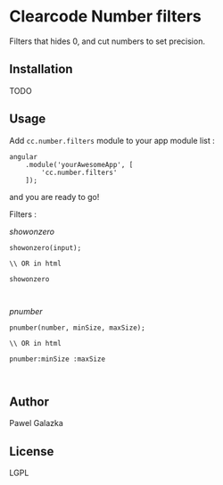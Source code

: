 Clearcode Number filters
=========

Filters that hides 0, and cut numbers to set precision.

Installation
--------------
TODO


Usage
------

Add ``` cc.number.filters ``` module to your app module list :


```
angular
    .module('yourAwesomeApp', [
        'cc.number.filters'
    ]);
```
and you are ready to go!

Filters :

*showonzero*

```
showonzero(input);

\\ OR in html

showonzero



```

*pnumber*

```
pnumber(number, minSize, maxSize);

\\ OR in html

pnumber:minSize :maxSize



```



Author
------

Pawel Galazka


License
----

LGPL

